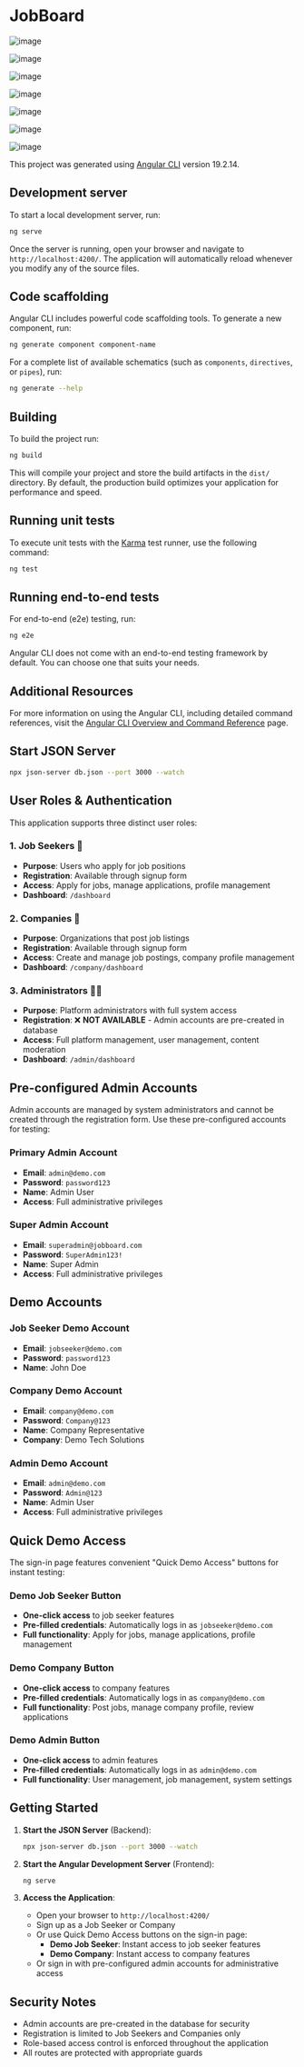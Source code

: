 # JobBoard

![image](https://github.com/user-attachments/assets/06049586-34b3-404a-8162-6279fb195012)

![image](https://github.com/user-attachments/assets/6b2bce13-248e-45d6-bd39-e1d18938b8e7)

![image](https://github.com/user-attachments/assets/e2692c4a-1b6a-4dab-871a-5199a8a3236e)

![image](https://github.com/user-attachments/assets/2a98a1bf-c3f4-4324-9b9e-a025f751747f)

![image](https://github.com/user-attachments/assets/eb6106e1-b31f-4736-af54-9e6b86694f67)

![image](https://github.com/user-attachments/assets/86e246ca-f1f1-4965-ba7c-be8efb5af1a9)

![image](https://github.com/user-attachments/assets/d2869ede-6d48-48cc-8c9e-68b0ba4cd3ce)


This project was generated using [Angular CLI](https://github.com/angular/angular-cli) version 19.2.14.

## Development server

To start a local development server, run:

```bash
ng serve
```

Once the server is running, open your browser and navigate to `http://localhost:4200/`. The application will automatically reload whenever you modify any of the source files.

## Code scaffolding

Angular CLI includes powerful code scaffolding tools. To generate a new component, run:

```bash
ng generate component component-name
```

For a complete list of available schematics (such as `components`, `directives`, or `pipes`), run:

```bash
ng generate --help
```

## Building

To build the project run:

```bash
ng build
```

This will compile your project and store the build artifacts in the `dist/` directory. By default, the production build optimizes your application for performance and speed.

## Running unit tests

To execute unit tests with the [Karma](https://karma-runner.github.io) test runner, use the following command:

```bash
ng test
```

## Running end-to-end tests

For end-to-end (e2e) testing, run:

```bash
ng e2e
```

Angular CLI does not come with an end-to-end testing framework by default. You can choose one that suits your needs.

## Additional Resources

For more information on using the Angular CLI, including detailed command references, visit the [Angular CLI Overview and Command Reference](https://angular.dev/tools/cli) page.

## Start JSON Server

```bash
npx json-server db.json --port 3000 --watch
```

## User Roles & Authentication

This application supports three distinct user roles:

### 1. Job Seekers 👤

- **Purpose**: Users who apply for job positions
- **Registration**: Available through signup form
- **Access**: Apply for jobs, manage applications, profile management
- **Dashboard**: `/dashboard`

### 2. Companies 🏢

- **Purpose**: Organizations that post job listings
- **Registration**: Available through signup form
- **Access**: Create and manage job postings, company profile management
- **Dashboard**: `/company/dashboard`

### 3. Administrators 👨‍💼

- **Purpose**: Platform administrators with full system access
- **Registration**: ❌ **NOT AVAILABLE** - Admin accounts are pre-created in database
- **Access**: Full platform management, user management, content moderation
- **Dashboard**: `/admin/dashboard`

## Pre-configured Admin Accounts

Admin accounts are managed by system administrators and cannot be created through the registration form. Use these pre-configured accounts for testing:

### Primary Admin Account

- **Email**: `admin@demo.com`
- **Password**: `password123`
- **Name**: Admin User
- **Access**: Full administrative privileges

### Super Admin Account

- **Email**: `superadmin@jobboard.com`
- **Password**: `SuperAdmin123!`
- **Name**: Super Admin
- **Access**: Full administrative privileges

## Demo Accounts

### Job Seeker Demo Account

- **Email**: `jobseeker@demo.com`
- **Password**: `password123`
- **Name**: John Doe

### Company Demo Account

- **Email**: `company@demo.com`
- **Password**: `Company@123`
- **Name**: Company Representative
- **Company**: Demo Tech Solutions

### Admin Demo Account

- **Email**: `admin@demo.com`
- **Password**: `Admin@123`
- **Name**: Admin User
- **Access**: Full administrative privileges

## Quick Demo Access

The sign-in page features convenient "Quick Demo Access" buttons for instant testing:

### Demo Job Seeker Button

- **One-click access** to job seeker features
- **Pre-filled credentials**: Automatically logs in as `jobseeker@demo.com`
- **Full functionality**: Apply for jobs, manage applications, profile management

### Demo Company Button

- **One-click access** to company features
- **Pre-filled credentials**: Automatically logs in as `company@demo.com`
- **Full functionality**: Post jobs, manage company profile, review applications

### Demo Admin Button

- **One-click access** to admin features
- **Pre-filled credentials**: Automatically logs in as `admin@demo.com`
- **Full functionality**: User management, job management, system settings

## Getting Started

1. **Start the JSON Server** (Backend):

   ```bash
   npx json-server db.json --port 3000 --watch
   ```

2. **Start the Angular Development Server** (Frontend):

   ```bash
   ng serve
   ```

3. **Access the Application**:
   - Open your browser to `http://localhost:4200/`
   - Sign up as a Job Seeker or Company
   - Or use Quick Demo Access buttons on the sign-in page:
     - **Demo Job Seeker**: Instant access to job seeker features
     - **Demo Company**: Instant access to company features
   - Or sign in with pre-configured admin accounts for administrative access

## Security Notes

- Admin accounts are pre-created in the database for security
- Registration is limited to Job Seekers and Companies only
- Role-based access control is enforced throughout the application
- All routes are protected with appropriate guards
